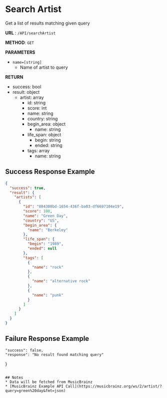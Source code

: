 # Search Artist

Get a list of results matching given query

**URL** : `/API/searchArtist`

**METHOD**: `GET`

**PARAMETERS**<br>
* `name=[string]`
	* Name of artist to query

**RETURN**<br>
* success: bool
* result: object
	* artist: array
		* id: string
		* score: int
		* name: string
		* country: string
		* begin_area: object
			* name: string
		* life_span: object
			* begin: string
			* ended: string
		* tags: array
			* name: string

## Success Response Example
```json
{
  "success": true,
  "result": {
    "artists": [
      {
        "id": "084308bd-1654-436f-ba03-df6697104e19",
        "score": 100,
        "name": "Green Day",
        "country": "US",
        "begin_area": {
          "name": "Berkeley"
        },
        "life_span": {
          "begin": "1989",
          "ended": null
        },
        "tags": [
          {
            "name": "rock"
          },
          {
            "name": "alternative rock"
          },
          {
            "name": "punk"
          }
        ]
      }
    ]
  }
}
```

## Failure Response Example
	"success": false,
	"response": "No result found matching query"
}
```

## Notes
* Data will be fetched from MusicBrainz
* [MusicBrainz Example API Call](https://musicbrainz.org/ws/2/artist/?query=green%20day&fmt=json)

